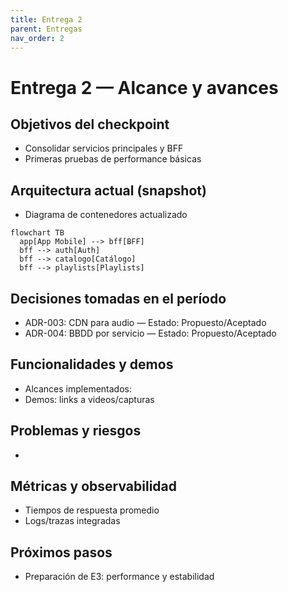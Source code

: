 ```yaml
---
title: Entrega 2
parent: Entregas
nav_order: 2
---
```


# Entrega 2 — Alcance y avances

## Objetivos del checkpoint

- Consolidar servicios principales y BFF
- Primeras pruebas de performance básicas

## Arquitectura actual (snapshot)

- Diagrama de contenedores actualizado

```mermaid
flowchart TB
  app[App Mobile] --> bff[BFF]
  bff --> auth[Auth]
  bff --> catalogo[Catálogo]
  bff --> playlists[Playlists]
```

## Decisiones tomadas en el período

- ADR-003: CDN para audio — Estado: Propuesto/Aceptado
- ADR-004: BBDD por servicio — Estado: Propuesto/Aceptado

## Funcionalidades y demos

- Alcances implementados: <detalle>
- Demos: links a videos/capturas

## Problemas y riesgos

- <detalle>

## Métricas y observabilidad

- Tiempos de respuesta promedio
- Logs/trazas integradas

## Próximos pasos

- Preparación de E3: performance y estabilidad
